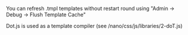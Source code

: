 You can refresh .tmpl templates without restart 
round using "Admin -> Debug -> Flush Template Cache"

Dot.js is used as a template compiler (see /nano/css/js/libraries/2-doT.js)
